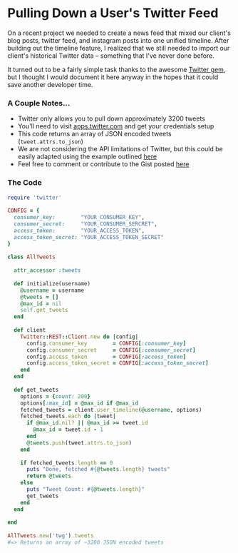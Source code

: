 # Pulling Down a User's Twitter Feed

On a recent project we needed to create a news feed that mixed our client's blog posts, twitter feed, and instagram posts into one unified timeline. After building out the timeline feature, I realized that we still needed to import our client's historical Twitter data – something that I've never done before.

It turned out to be a fairly simple task thanks to the awesome [Twitter gem](https://github.com/sferik/twitter), but I thought I would document it here anyway in the hopes that it could save another developer time.

### A Couple Notes...

* Twitter only allows you to pull down approximately 3200 tweets
* You'll need to visit [apps.twitter.com](https://apps.twitter.com/) and get your credentials setup
* This code returns an array of JSON encoded tweets (`tweet.attrs.to_json`) 
* We are not considering the API limitations of Twitter, but this could be easily adapted using the example outlined [here](https://github.com/sferik/twitter/blob/master/examples/RateLimiting.md)
* Feel free to comment or contribute to the Gist posted [here](https://gist.github.com/Emerson/c7d1638c2525464d3275)

### The Code

```ruby
require 'twitter'
 
CONFIG = {
  consumer_key:        "YOUR_CONSUMER_KEY",
  consumer_secret:     "YOUR_CONSUMER_SERCRET",
  access_token:        "YOUR_ACCESS_TOKEN",
  access_token_secret: "YOUR_ACCESS_TOKEN_SECRET"
}
 
class AllTweets
 
  attr_accessor :tweets
 
  def initialize(username)
    @username = username
    @tweets = []
    @max_id = nil
    self.get_tweets
  end
 
  def client
    Twitter::REST::Client.new do |config|
      config.consumer_key        = CONFIG[:consumer_key]
      config.consumer_secret     = CONFIG[:consumer_secret]
      config.access_token        = CONFIG[:access_token]
      config.access_token_secret = CONFIG[:access_token_secret]
    end
  end
 
  def get_tweets
    options = {count: 200}
    options[:max_id] = @max_id if @max_id
    fetched_tweets = client.user_timeline(@username, options)
    fetched_tweets.each do |tweet|
      if @max_id.nil? || @max_id >= tweet.id
        @max_id = tweet.id - 1
      end
      @tweets.push(tweet.attrs.to_json)
    end
 
    if fetched_tweets.length == 0
      puts "Done, fetched #{@tweets.length} tweets"
      return @tweets
    else
      puts "Tweet Count: #{@tweets.length}"
      get_tweets
    end
  end
 
end
 
AllTweets.new('twg').tweets
#=> Returns an array of ~3200 JSON encoded tweets
```